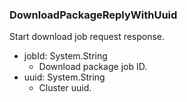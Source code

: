 ### DownloadPackageReplyWithUuid
Start download job request response.

- jobId: System.String
  - Download package job ID.
- uuid: System.String
  - Cluster uuid.
